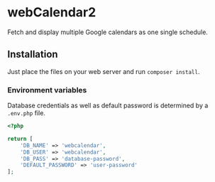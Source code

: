# webCalendar2

Fetch and display multiple Google calendars as one single schedule.

## Installation
Just place the files on your web server and run `composer install`.

### Environment variables

Database credentials as well as default password is determined by a `.env.php` file.

```php
<?php

return [
	'DB_NAME' => 'webcalendar',
	'DB_USER' => 'webcalendar',
	'DB_PASS' => 'database-password',
	'DEFAULT_PASSWORD' => 'user-password'
];
```